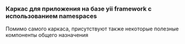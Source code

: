 ### Каркас для приложения на базе yii framework с использованием namespaces

Помимо самого каркаса, присутствуют также некоторые полезные компоненты общего назначения 
